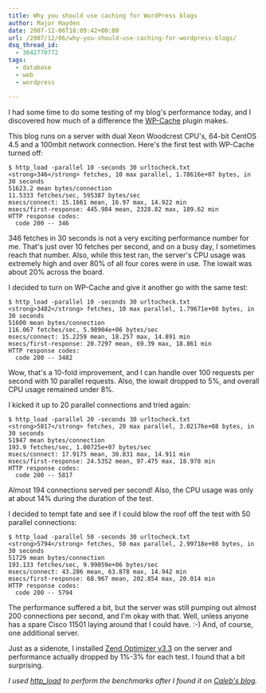 ```yaml
---
title: Why you should use caching for WordPress blogs
author: Major Hayden
date: 2007-12-06T18:09:42+00:00
url: /2007/12/06/why-you-should-use-caching-for-wordpress-blogs/
dsq_thread_id:
  - 3642770772
tags:
  - database
  - web
  - wordpress

---
```

I had some time to do some testing of my blog's performance today, and I discovered how much of a difference the [WP-Cache][1] plugin makes.

This blog runs on a server with dual Xeon Woodcrest CPU's, 64-bit CentOS 4.5 and a 100mbit network connection. Here's the first test with WP-Cache turned off:

```
$ http_load -parallel 10 -seconds 30 urltocheck.txt
<strong>346</strong> fetches, 10 max parallel, 1.78616e+07 bytes, in 30 seconds
51623.2 mean bytes/connection
11.5333 fetches/sec, 595387 bytes/sec
msecs/connect: 15.1661 mean, 16.97 max, 14.922 min
msecs/first-response: 445.984 mean, 2328.82 max, 189.62 min
HTTP response codes:
  code 200 -- 346
```

346 fetches in 30 seconds is not a very exciting performance number for me. That's just over 10 fetches per second, and on a busy day, I sometimes reach that number. Also, while this test ran, the server's CPU usage was extremely high and over 80% of all four cores were in use. The iowait was about 20% across the board.

I decided to turn on WP-Cache and give it another go with the same test:

```
$ http_load -parallel 10 -seconds 30 urltocheck.txt
<strong>3482</strong> fetches, 10 max parallel, 1.79671e+08 bytes, in 30 seconds
51600 mean bytes/connection
116.067 fetches/sec, 5.98904e+06 bytes/sec
msecs/connect: 15.2259 mean, 18.257 max, 14.891 min
msecs/first-response: 20.7297 mean, 69.39 max, 18.861 min
HTTP response codes:
  code 200 -- 3482
```

Wow, that's a 10-fold improvement, and I can handle over 100 requests per second with 10 parallel requests. Also, the iowait dropped to 5%, and overall CPU usage remained under 8%.

I kicked it up to 20 parallel connections and tried again:

```
$ http_load -parallel 20 -seconds 30 urltocheck.txt
<strong>5817</strong> fetches, 20 max parallel, 3.02176e+08 bytes, in 30 seconds
51947 mean bytes/connection
193.9 fetches/sec, 1.00725e+07 bytes/sec
msecs/connect: 17.9175 mean, 30.831 max, 14.911 min
msecs/first-response: 24.5352 mean, 97.475 max, 18.978 min
HTTP response codes:
  code 200 -- 5817
```

Almost 194 connections served per second! Also, the CPU usage was only at about 14% during the duration of the test.

I decided to tempt fate and see if I could blow the roof off the test with 50 parallel connections:

```
$ http_load -parallel 50 -seconds 30 urltocheck.txt
<strong>5794</strong> fetches, 50 max parallel, 2.99718e+08 bytes, in 30 seconds
51729 mean bytes/connection
193.133 fetches/sec, 9.99059e+06 bytes/sec
msecs/connect: 43.286 mean, 63.878 max, 14.942 min
msecs/first-response: 68.967 mean, 202.854 max, 20.014 min
HTTP response codes:
  code 200 -- 5794
```

The performance suffered a bit, but the server was still pumping out almost 200 connections per second, and I'm okay with that. Well, unless anyone has a spare Cisco 11501 laying around that I could have. :-) And, of course, one additional server.

Just as a sidenote, I installed [Zend Optimizer v3.3][2] on the server and performance actually dropped by 1%-3% for each test. I found that a bit surprising.

_I used [http_load][3] to perform the benchmarks after I found it on [Caleb's blog][4]._

 [1]: http://mnm.uib.es/gallir/wp-cache-2/
 [2]: http://www.zend.com/en/products/guard/optimizer/
 [3]: http://www.acme.com/software/http_load/
 [4]: http://calebgroom.com/archives/185
